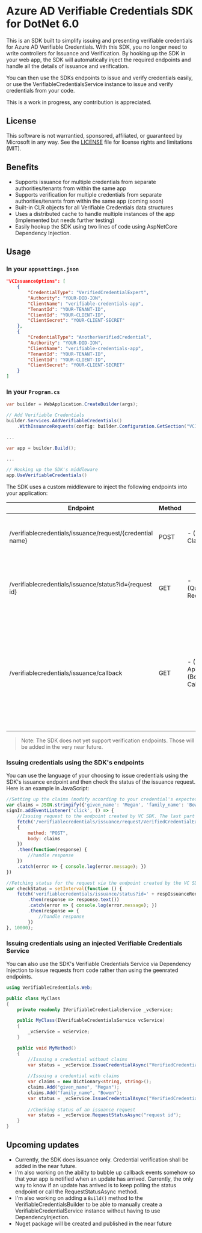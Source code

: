 # Azure AD Verifiable Credentials SDK for DotNet 6.0

This is an SDK built to simplify issuing and presenting verifiable credentials for Azure AD Verifiable Credentials.
With this SDK, you no longer need to write controllers for Issuance and Verification. By hooking up the SDK in your web app, the SDK will automatically inject the required endpoints and handle all the details of issuance and verification.

You can then use the SDKs endpoints to issue and verify credentials easily, or use the VerifiableCredentialsService instance to issue and verify credentials from your code.

This is a work in progress, any contribution is appreciated.

## License
This software is not warrantied, sponsored, affiliated, or guaranteed by Microsoft in any way.
See the [LICENSE](LICENSE.md) file for license rights and limitations (MIT).

## Benefits
- Supports issuance for multiple credentials from separate authorities/tenants from within the same app
- Supports verification for multiple credentials from separate authorities/tenants from within the same app (coming soon)
- Built-in CLR objects for all Verifiable Credentials data structures
- Uses a distributed cache to handle multiple instances of the app (implemented but needs further testing)
- Easily hookup the SDK using two lines of code using AspNetCore Dependency Injection.

## Usage

### In your `appsettings.json`

```json
"VCIssuanceOptions": [
    {
        "CredentialType": "VerifiedCredentialExpert",
        "Authority": "YOUR-DID-ION",
        "ClientName": "verifiable-credentials-app",
        "TenantId": "YOUR-TENANT-ID",
        "ClientId": "YOUR-CLIENT-ID",
        "ClientSecret": "YOUR-CLIENT-SECRET"
    },
    {
        "CredentialType": "AnotherVerifiedCredential",
        "Authority": "YOUR-DID-ION",
        "ClientName": "verifiable-credentials-app",
        "TenantId": "YOUR-TENANT-ID",
        "ClientId": "YOUR-CLIENT-ID",
        "ClientSecret": "YOUR-CLIENT-SECRET"
    }
]
```

### In your `Program.cs`

```csharp
var builder = WebApplication.CreateBuilder(args);

// Add Verifiable Credentials
builder.Services.AddVerifiableCredentials()
    .WithIssuanceRequests(config: builder.Configuration.GetSection("VCIssuanceOptions"));

...

var app = builder.Build();

...

// Hooking up the SDK's middleware
app.UseVerifiableCredentials()
```

The SDK uses a custom middleware to inject the following endpoints into your application:

| Endpoint                                                  | Method | Parameters                                                           | Response        | Description                                                                                                                                                      |
|-----------------------------------------------------------|--------|----------------------------------------------------------------------|-----------------|------------------------------------------------------------------------------------------------------------------------------------------------------------------|
| /verifiablecredentials/issuance/request/{credential name} | POST   | - (Body/Optional) Claims in json format                              | Issuance Status | You can use this endpoint to issue a credential by name                                                                                                          |
| /verifiablecredentials/issuance/status?id={request id}    | GET    | - (QueryString/Required) Request Id                                  | Issuance Status | You can use this endpoint to check the status of an issuance request                                                                                             |
| /verifiablecredentials/issuance/callback                  | GET    | - (Header/Optional) ApiKey - (Body/Required) Callback in json format | None            | This endpoint is used by the Verifiable Credentials Service to notify the SDK of an update in a request's status. You should not use this endpoint in your code. |


> Note:
> The SDK does not yet support verification endpoints. Those will be added in the very near future.

### Issuing credentials using the SDK's endpoints

You can use the language of your choosing to issue credentials using the SDK's issuance endpoint and then check the status of the issuance request.
Here is an example in JavaScript:

```javascript
//Setting up the claims (modify according to your credential's expected claims or set to an empty string
var claims = JSON.stringify({'given_name': 'Megan', 'family_name': 'Bowen'})
signIn.addEventListener('click', () => {
    //Issuing request to the endpoint created by VC SDK. The last part of this Url is the name of the credential you want to issue
    fetch('/verifiablecredentials/issuance/request/VerifiedCredentialExpert',
    {
        method: "POST",
        body: claims
    })
    .then(function(response) {
        //handle response
    })
    .catch(error => { console.log(error.message); })
})

//Fetching status for the request via the endpoint created by the VC SDK
var checkStatus = setInterval(function () {
    fetch('verifiablecredentials/issuance/status?id=' + respIssuanceReq.requestId )
        .then(response => response.text())
        .catch(error => { console.log(error.message); })
        .then(response => {
            //handle response
        })
}, 10000);
```

### Issuing credentials using an injected Verifiable Credentials Service
You can also use the SDK's Verifiable Credentials Service via Dependency Injection to issue requests from code rather than using the geenrated endpoints.

```csharp
using VerifiableCredentials.Web;

public class MyClass
{
    private readonly IVerifiableCredentialsService _vcService;

    public MyClass(IVerifiableCredentialsService vcService)
    {
        _vcService = vcService;
    }

    public void MyMethod()
    {
        //Issuing a credential without claims
        var status = _vcService.IssueCredentialAsync("VerifiedCredentialExpert", new Uri("https://myapp.com"));
    
        //Issuing a credential with claims
        var claims = new Dictionary<string, string>();
        claims.Add("given_name", "Megan");
        claims.Add("family_name", "Bowen");
        var status = _vcService.IssueCredentialAsync("VerifiedCredentialExpert", new Uri("https://myapp.com"), claims);
        
        //Checking status of an issuance request
        var status = _vcService.RequestStatusAsync("request id");
    }
}
```

## Upcoming updates

- Currently, the SDK does issuance only. Credential verification shall be added in the near future.
- I'm also working on the ability to bubble up callback events somehow so that your app is notified when an update has arrived. Currently, the only way to know if an update has arrived is to keep polling the status endpoint or call the RequestStatusAsync method.
- I'm also working on adding a `Build()` method to the VerifiableCredentialsBuilder to be able to manually create a VerifiableCredentialService instance without having to use DependencyInjection.
- Nuget package will be created and published in the near future